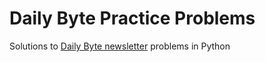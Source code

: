 # Daily Byte Practice Problems
Solutions to [Daily Byte newsletter](https://thedailybyte.dev/) problems in Python